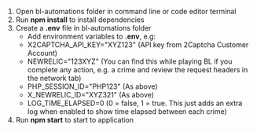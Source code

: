 1. Open bl-automations folder in command line or code editor terminal
2. Run **npm install** to install dependencies
3. Create a **.env** file in bl-automations folder
   - Add environment variables to **.env**, e.g:
   - X2CAPTCHA_API_KEY="XYZ123" (API key from 2Captcha Customer Account)
   - NEWRELIC="123XYZ" (You can find this while playing BL if you complete any action, e.g. a crime and review the request headers in the network tab)
   - PHP_SESSION_ID="PHP123" (As above)
   - X_NEWRELIC_ID="XYZ321" (As above)
   - LOG_TIME_ELAPSED=0 (0 = false, 1 = true. This just adds an extra log when enabled to show time elapsed between each crime)
4. Run **npm start** to start to application
